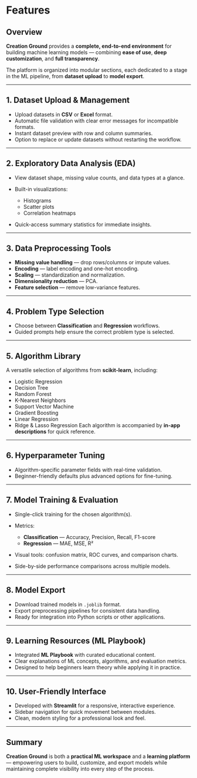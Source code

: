 # Features

## Overview

**Creation Ground** provides a **complete, end-to-end environment** for building machine learning models — combining **ease of use**, **deep customization**, and **full transparency**.

The platform is organized into modular sections, each dedicated to a stage in the ML pipeline, from **dataset upload** to **model export**.

---

## 1. Dataset Upload & Management

* Upload datasets in **CSV** or **Excel** format.
* Automatic file validation with clear error messages for incompatible formats.
* Instant dataset preview with row and column summaries.
* Option to replace or update datasets without restarting the workflow.

---

## 2. Exploratory Data Analysis (EDA)

* View dataset shape, missing value counts, and data types at a glance.
* Built-in visualizations:

  * Histograms
  * Scatter plots
  * Correlation heatmaps
* Quick-access summary statistics for immediate insights.

---

## 3. Data Preprocessing Tools

* **Missing value handling** — drop rows/columns or impute values.
* **Encoding** — label encoding and one-hot encoding.
* **Scaling** — standardization and normalization.
* **Dimensionality reduction** — PCA.
* **Feature selection** — remove low-variance features.

---

## 4. Problem Type Selection

* Choose between **Classification** and **Regression** workflows.
* Guided prompts help ensure the correct problem type is selected.

---

## 5. Algorithm Library

A versatile selection of algorithms from **scikit-learn**, including:

* Logistic Regression
* Decision Tree
* Random Forest
* K-Nearest Neighbors
* Support Vector Machine
* Gradient Boosting
* Linear Regression
* Ridge & Lasso Regression
  Each algorithm is accompanied by **in-app descriptions** for quick reference.

---

## 6. Hyperparameter Tuning

* Algorithm-specific parameter fields with real-time validation.
* Beginner-friendly defaults plus advanced options for fine-tuning.

---

## 7. Model Training & Evaluation

* Single-click training for the chosen algorithm(s).
* Metrics:

    * **Classification** — Accuracy, Precision, Recall, F1-score
    * **Regression** — MAE, MSE, R²
  
* Visual tools: confusion matrix, ROC curves, and comparison charts.
* Side-by-side performance comparisons across multiple models.

---

## 8. Model Export

* Download trained models in `.joblib` format.
* Export preprocessing pipelines for consistent data handling.
* Ready for integration into Python scripts or other applications.

---

## 9. Learning Resources (ML Playbook)

* Integrated **ML Playbook** with curated educational content.
* Clear explanations of ML concepts, algorithms, and evaluation metrics.
* Designed to help beginners learn theory while applying it in practice.

---

## 10. User-Friendly Interface

* Developed with **Streamlit** for a responsive, interactive experience.
* Sidebar navigation for quick movement between modules.
* Clean, modern styling for a professional look and feel.

---

## Summary

**Creation Ground** is both a **practical ML workspace** and a **learning platform** — empowering users to build, customize, and export models while maintaining complete visibility into every step of the process.
